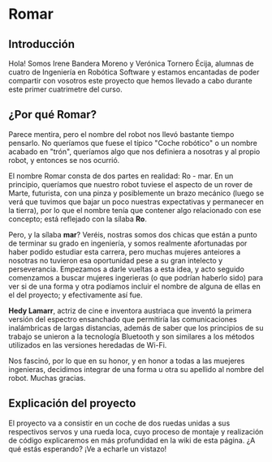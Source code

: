 # Romar

## Introducción

Hola! Somos Irene Bandera Moreno y Verónica Tornero Écija, alumnas de cuatro de Ingeniería en Robótica Software y estamos encantadas de poder compartir con vosotros este proyecto que hemos llevado a cabo durante este primer cuatrimetre del curso.

## ¿Por qué Romar?

Parece mentira, pero el nombre del robot nos llevó bastante tiempo pensarlo. No queríamos que fuese el típico "Coche robótico" o un nombre acabado en "trón", queríamos algo que nos definiera a nosotras y al propio robot, y entonces se nos ocurrió.

El nombre Romar consta de dos partes en realidad: Ro - mar. En un principio, queríamos que nuestro robot tuviese el aspecto de un rover de Marte, futurista, con una pinza y posiblemente un brazo mecánico (luego se verá que tuvimos que bajar un poco nuestras expectativas y permanecer en la tierra), por lo que el nombre tenía que contener algo relacionado con ese concepto; está reflejado con la sílaba **Ro**.

Pero, y la sílaba **mar**? Veréis, nostras somos dos chicas que están a punto de terminar su grado en ingeniería, y somos realmente afortunadas por haber podido estudiar esta carrera, pero muchas mujeres anteiores a nosotras no tuvieron esa oportunidad pese a su gran intelecto y perseverancia. Empezamos a darle vueltas a esta idea, y acto seguido comenzamos a buscar mujeres ingerieras (o que podrían haberlo sido) para ver si de una forma y otra podíamos incluir el nombre de alguna de ellas en el del proyecto;  y efectivamente así fue. 

**Hedy Lamarr**, actriz de cine e inventora austriaca que inventó la primera versión del espectro ensanchado que permitiría las comunicaciones inalámbricas de largas distancias, además de saber que los principios de su trabajo se unieron a la tecnología Bluetooth y son similares a los métodos utilizados en las versiones heredadas de Wi-Fi.

Nos fascinó, por lo que en su honor, y en honor a todas a las muejeres ingenieras, decidimos integrar de una forma u otra su apellido al nombre del robot. Muchas gracias.

## Explicación del proyecto

El proyecto va a consistir en un coche de dos ruedas unidas a sus respectivos servos y una rueda loca, cuyo proceso de montaje y realización de código explicaremos en más profundidad en la wiki de esta página. ¿A qué estás esperando? ¡Ve a echarle un vistazo!
